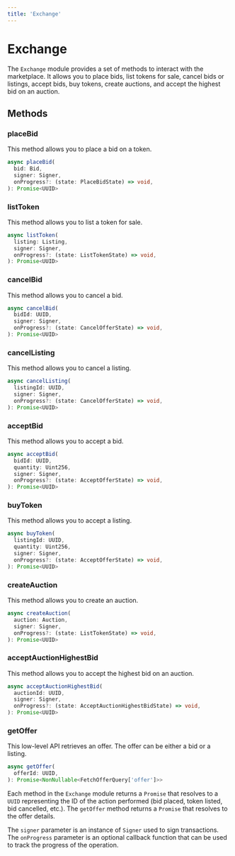 ```yaml
---
title: 'Exchange'
---
```


# Exchange

The `Exchange` module provides a set of methods to interact with the marketplace. It allows you to place bids, list tokens for sale, cancel bids or listings, accept bids, buy tokens, create auctions, and accept the highest bid on an auction.

## Methods

### placeBid

This method allows you to place a bid on a token.

```ts
async placeBid(
  bid: Bid,
  signer: Signer,
  onProgress?: (state: PlaceBidState) => void,
): Promise<UUID>
```

### listToken

This method allows you to list a token for sale.

```ts
async listToken(
  listing: Listing,
  signer: Signer,
  onProgress?: (state: ListTokenState) => void,
): Promise<UUID>
```

### cancelBid

This method allows you to cancel a bid.

```ts
async cancelBid(
  bidId: UUID,
  signer: Signer,
  onProgress?: (state: CancelOfferState) => void,
): Promise<UUID>
```

### cancelListing

This method allows you to cancel a listing.

```ts
async cancelListing(
  listingId: UUID,
  signer: Signer,
  onProgress?: (state: CancelOfferState) => void,
): Promise<UUID>
```

### acceptBid

This method allows you to accept a bid.

```ts
async acceptBid(
  bidId: UUID,
  quantity: Uint256,
  signer: Signer,
  onProgress?: (state: AcceptOfferState) => void,
): Promise<UUID>
```

### buyToken

This method allows you to accept a listing.

```ts
async buyToken(
  listingId: UUID,
  quantity: Uint256,
  signer: Signer,
  onProgress?: (state: AcceptOfferState) => void,
): Promise<UUID>
```

### createAuction

This method allows you to create an auction.

```ts
async createAuction(
  auction: Auction,
  signer: Signer,
  onProgress?: (state: ListTokenState) => void,
): Promise<UUID>
```

### acceptAuctionHighestBid

This method allows you to accept the highest bid on an auction.

```ts
async acceptAuctionHighestBid(
  auctionId: UUID,
  signer: Signer,
  onProgress?: (state: AcceptAuctionHighestBidState) => void,
): Promise<UUID>
```

### getOffer

This low-level API retrieves an offer. The offer can be either a bid or a listing.

```ts
async getOffer(
  offerId: UUID,
): Promise<NonNullable<FetchOfferQuery['offer']>>
```

Each method in the `Exchange` module returns a `Promise` that resolves to a `UUID` representing the ID of the action performed (bid placed, token listed, bid cancelled, etc.). The `getOffer` method returns a `Promise` that resolves to the offer details.

The `signer` parameter is an instance of `Signer` used to sign transactions. The `onProgress` parameter is an optional callback function that can be used to track the progress of the operation.
